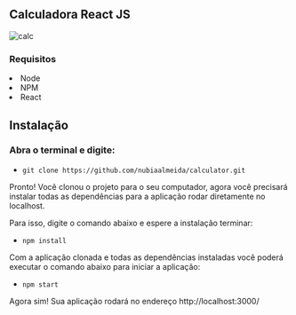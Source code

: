 ## Calculadora React JS

![calc](https://user-images.githubusercontent.com/20421608/115875110-41350c80-a41b-11eb-8bdd-6d2e8204deae.gif)

### Requisitos

<li>Node</li>
<li>NPM</li>
<li>React</li>


## Instalação

### Abra o terminal e digite:

* `git clone https://github.com/nubiaalmeida/calculator.git`

Pronto! Você clonou o projeto para o seu computador, agora você precisará instalar todas as dependências para a aplicação rodar diretamente no localhost. 

Para isso, digite o comando abaixo e espere a instalação terminar:

* `npm install`

Com a aplicação clonada e todas as dependências instaladas você poderá executar o comando abaixo para iniciar a aplicação:

* `npm start`

Agora sim! Sua aplicação rodará no endereço http://localhost:3000/
